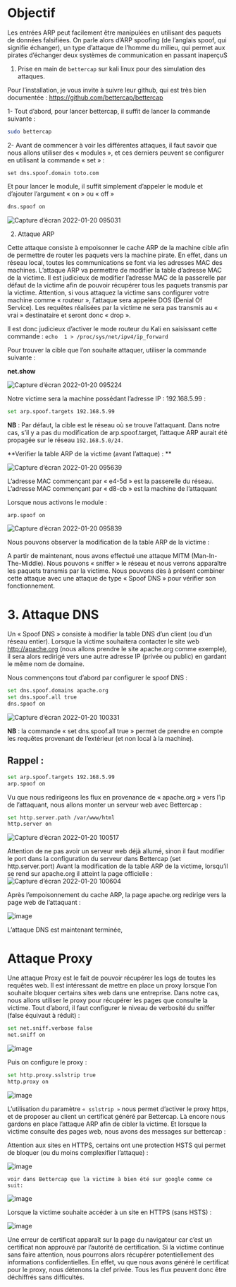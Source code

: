 # Objectif

Les entrées ARP peut facilement être manipulées en utilisant des paquets de 
données falsifiées. On parle alors d’ARP spoofing (de l’anglais spoof, qui signifie 
échanger), un type d’attaque de l’homme du milieu, qui permet aux pirates 
d’échanger deux systèmes de communication en passant inaperçuS

1. Prise en main de `bettercap` sur kali linux pour des simulation des 
attaques. 

Pour l’installation, je vous invite à suivre leur github, qui est très bien documentée : 
https://github.com/bettercap/bettercap

1- Tout d’abord, pour lancer bettercap, il suffit de lancer la commande suivante :


```bash
sudo bettercap
```

2- Avant de commencer à voir les différentes attaques, il faut savoir que nous allons 
utiliser des « modules », et ces derniers peuvent se configurer en utilisant la 
commande « set » : 

`set dns.spoof.domain toto.com`

Et pour lancer le module, il suffit simplement d’appeler le module et d’ajouter l’argument 
« on » ou « off »


```bash
dns.spoof on
```

![Capture d’écran 2022-01-20 095031](https://user-images.githubusercontent.com/53974876/150305317-9a5ded56-7dbd-4b82-b977-2a09c52d7b02.png)


2. Attaque ARP 

Cette attaque consiste à empoisonner le cache ARP de la machine cible afin de permettre de 
router les paquets vers la machine pirate. 
En effet, dans un réseau local, toutes les communications se font via les adresses MAC des 
machines. L’attaque ARP va permettre de modifier la table d’adresse MAC de la victime. Il 
est judicieux de modifier l’adresse MAC de la passerelle par défaut de la victime afin de 
pouvoir récupérer tous les paquets transmis par la victime. 
Attention, si vous attaquez la victime sans configurer votre machine comme « routeur », 
l’attaque sera appelée DOS (Denial Of Service). Les requêtes réalisées par la victime ne sera 
pas transmis au « vrai » destinataire et seront donc « drop ». 


Il est donc judicieux d’activer le mode routeur du Kali en saisissant cette commande : `echo 
1 > /proc/sys/net/ipv4/ip_forward`

Pour trouver la cible que l’on souhaite attaquer, utiliser la commande suivante :

**net.show**

![Capture d’écran 2022-01-20 095224](https://user-images.githubusercontent.com/53974876/150305380-b63b0f07-0840-45e0-ad5d-803031f226d9.png)


Notre victime sera la machine possédant l’adresse IP : 192.168.5.99 : 

```bash
set arp.spoof.targets 192.168.5.99
```


**NB** : Par défaut, la cible est le réseau où se trouve l’attaquant. Dans notre cas, s’il y a pas du 
modification de arp.spoof.target, l’attaque ARP aurait été propagée sur le réseau 
` 192.168.5.0/24. `

**Verifier la table ARP de la victime (avant l’attaque) : **

![Capture d’écran 2022-01-20 095639](https://user-images.githubusercontent.com/53974876/150306015-36aa308d-74fb-4814-b7f8-4adf79571fdb.png)


L’adresse MAC commençant par « e4-5d » est la passerelle du réseau. L’adresse 
MAC commençant par « d8-cb » est la machine de l’attaquant 

Lorsque nous activons le module :

```bash
arp.spoof on
```

![Capture d’écran 2022-01-20 095839](https://user-images.githubusercontent.com/53974876/150306418-1bf1dc7b-d584-4f39-86cc-452e568f39c9.png)

Nous pouvons observer la modification de la table ARP de la victime : 

A partir de maintenant, nous avons effectué une attaque MITM (Man-In-The-Middle). Nous 
pouvons « sniffer » le réseau et nous verrons apparaître les paquets transmis par la victime. 
Nous pouvons dès à présent combiner cette attaque avec une attaque de type « Spoof DNS » 
pour vérifier son fonctionnement. 

# 3. Attaque DNS

Un « Spoof DNS » consiste à modifier la table DNS d’un client (ou d’un réseau entier). 
Lorsque la victime souhaitera contacter le site web http://apache.org (nous allons prendre le 
site apache.org comme exemple), il sera alors redirigé vers une autre adresse IP (privée ou 
public) en gardant le même nom de domaine. 


Nous commençons tout d’abord par configurer le spoof DNS :


```bash
set dns.spoof.domains apache.org
set dns.spoof.all true
dns.spoof on
```

![Capture d’écran 2022-01-20 100331](https://user-images.githubusercontent.com/53974876/150307240-a648321a-d5b0-4cd4-acd4-c47b30128fb4.png)

**NB** : la commande « set dns.spoof.all true » permet de prendre en compte les requêtes 
provenant de l’extérieur (et non local à la machine).

## Rappel : 

```bash
set arp.spoof.targets 192.168.5.99
arp.spoof on
```

Vu que nous redirigeons les flux en provenance de « apache.org » vers l’ip de l’attaquant, nous 
allons monter un serveur web avec Bettercap : 

```bash
set http.server.path /var/www/html
http.server on
```
![Capture d’écran 2022-01-20 100517](https://user-images.githubusercontent.com/53974876/150307545-b799e339-febf-4f14-9c82-a8cbe63b5141.png)

Attention de ne pas avoir un serveur web déjà allumé, sinon il faut modifier le port dans la 
configuration du serveur dans Bettercap (set http.server.port)
Avant la modification de la table ARP de la victime, lorsqu’il se rend sur apache.org il atteint 
la page officielle :
![Capture d’écran 2022-01-20 100604](https://user-images.githubusercontent.com/53974876/150307675-596afc27-aa3d-4c75-a6af-6c4b2625c100.png)


Après l’empoisonnement du cache ARP, la page apache.org redirige vers la page web de 
l’attaquant : 

![image](https://user-images.githubusercontent.com/53974876/150307826-31b494d4-2abc-4ef1-8aa2-a63b185d72ee.png)

L’attaque DNS est maintenant terminée,

# Attaque Proxy


Une attaque Proxy est le fait de pouvoir récupérer les logs de toutes les requêtes web. Il est 
intéressant de mettre en place un proxy lorsque l’on souhaite bloquer certains sites web dans 
une entreprise. 
Dans notre cas, nous allons utiliser le proxy pour récupérer les pages que consulte la victime. 
Tout d’abord, il faut configurer le niveau de verbosité du sniffer (false équivaut à réduit) : 


```bash
set net.sniff.verbose false
net.sniff on
```
![image](https://user-images.githubusercontent.com/53974876/150307984-4b4c6db4-f6a6-4aa4-b19d-3abbec235bc4.png)

Puis on configure le proxy :

```bash
set http.proxy.sslstrip true
http.proxy on
```
![image](https://user-images.githubusercontent.com/53974876/150308224-6a9f001f-3f23-4752-96b2-51f1a7f0791e.png)


L’utilisation du paramètre `« sslstrip »` nous permet d’activer le proxy https, et de proposer au 
client un certificat généré par Bettercap. 
Là encore nous gardons en place l’attaque ARP afin de cibler la victime. 
Et lorsque la victime consulte des pages web, nous avons des messages sur bettercap :


Attention aux sites en HTTPS, certains ont une protection HSTS qui permet de bloquer (ou du 
moins complexifier l’attaque) :

![image](https://user-images.githubusercontent.com/53974876/150308364-54785db0-3465-426b-bbf4-26d6f65cb06a.png)


`voir dans Bettercap que la victime à bien été sur google comme ce suit:`

![image](https://user-images.githubusercontent.com/53974876/150308508-87f368e0-89dc-4633-b7af-0355f1d0c82f.png)


Lorsque la victime souhaite accéder à un site en HTTPS (sans HSTS) :

![image](https://user-images.githubusercontent.com/53974876/150308591-f6f2d46c-9a6c-4f4e-a8a9-a2eee72fb0bc.png)


Une erreur de certificat apparaît sur la page du navigateur car c’est un certificat non approuvé 
par l’autorité de certification. Si la victime continue sans faire attention, nous pourrons alors 
récupérer potentiellement des informations confidentielles. 
En effet, vu que nous avons généré le certificat pour le proxy, nous détenons la clef privée. 
Tous les flux peuvent donc être déchiffrés sans difficultés. 






